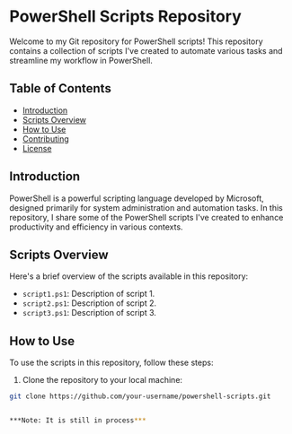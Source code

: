 # PowerShell Scripts Repository

Welcome to my Git repository for PowerShell scripts! This repository contains a collection of scripts I've created to automate various tasks and streamline my workflow in PowerShell.

## Table of Contents

- [Introduction](#introduction)
- [Scripts Overview](#scripts-overview)
- [How to Use](#how-to-use)
- [Contributing](#contributing)
- [License](#license)

## Introduction

PowerShell is a powerful scripting language developed by Microsoft, designed primarily for system administration and automation tasks. In this repository, I share some of the PowerShell scripts I've created to enhance productivity and efficiency in various contexts.

## Scripts Overview

Here's a brief overview of the scripts available in this repository:

- `script1.ps1`: Description of script 1.
- `script2.ps1`: Description of script 2.
- `script3.ps1`: Description of script 3.

## How to Use

To use the scripts in this repository, follow these steps:

1. Clone the repository to your local machine:

```bash
git clone https://github.com/your-username/powershell-scripts.git


***Note: It is still in process***